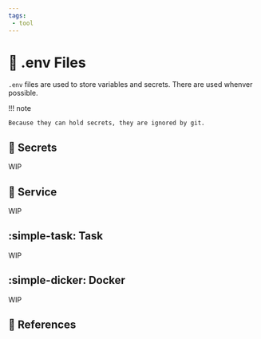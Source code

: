 ```yaml
---
tags:
 - tool
---
```

# :pencil: .env Files

`.env` files are used to store variables and secrets. There are used whenver possible.

!!! note

    Because they can hold secrets, they are ignored by git.

## :key: Secrets

WIP

## :pencil: Service

WIP

## :simple-task: Task

WIP

## :simple-dicker: Docker

WIP

## :link: References
